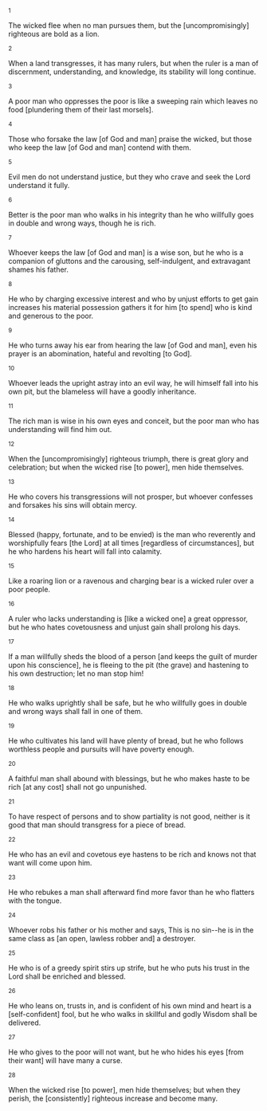 <sup>1</sup> 

The wicked flee when no man pursues them, but the [uncompromisingly] righteous are bold as a lion. 

<sup>2</sup> 

When a land transgresses, it has many rulers, but when the ruler is a man of discernment, understanding, and knowledge, its stability will long continue. 

<sup>3</sup> 

A poor man who oppresses the poor is like a sweeping rain which leaves no food [plundering them of their last morsels]. 

<sup>4</sup> 

Those who forsake the law [of God and man] praise the wicked, but those who keep the law [of God and man] contend with them. 

<sup>5</sup> 

Evil men do not understand justice, but they who crave and seek the Lord understand it fully. 

<sup>6</sup> 

Better is the poor man who walks in his integrity than he who willfully goes in double and wrong ways, though he is rich. 

<sup>7</sup> 

Whoever keeps the law [of God and man] is a wise son, but he who is a companion of gluttons and the carousing, self-indulgent, and extravagant shames his father. 

<sup>8</sup> 

He who by charging excessive interest and who by unjust efforts to get gain increases his material possession gathers it for him [to spend] who is kind and generous to the poor. 

<sup>9</sup> 

He who turns away his ear from hearing the law [of God and man], even his prayer is an abomination, hateful and revolting [to God]. 

<sup>10</sup> 

Whoever leads the upright astray into an evil way, he will himself fall into his own pit, but the blameless will have a goodly inheritance. 

<sup>11</sup> 

The rich man is wise in his own eyes and conceit, but the poor man who has understanding will find him out. 

<sup>12</sup> 

When the [uncompromisingly] righteous triumph, there is great glory and celebration; but when the wicked rise [to power], men hide themselves. 

<sup>13</sup> 

He who covers his transgressions will not prosper, but whoever confesses and forsakes his sins will obtain mercy. 

<sup>14</sup> 

Blessed (happy, fortunate, and to be envied) is the man who reverently and worshipfully fears [the Lord] at all times [regardless of circumstances], but he who hardens his heart will fall into calamity. 

<sup>15</sup> 

Like a roaring lion or a ravenous and charging bear is a wicked ruler over a poor people. 

<sup>16</sup> 

A ruler who lacks understanding is [like a wicked one] a great oppressor, but he who hates covetousness and unjust gain shall prolong his days. 

<sup>17</sup> 

If a man willfully sheds the blood of a person [and keeps the guilt of murder upon his conscience], he is fleeing to the pit (the grave) and hastening to his own destruction; let no man stop him! 

<sup>18</sup> 

He who walks uprightly shall be safe, but he who willfully goes in double and wrong ways shall fall in one of them. 

<sup>19</sup> 

He who cultivates his land will have plenty of bread, but he who follows worthless people and pursuits will have poverty enough. 

<sup>20</sup> 

A faithful man shall abound with blessings, but he who makes haste to be rich [at any cost] shall not go unpunished. 

<sup>21</sup> 

To have respect of persons and to show partiality is not good, neither is it good that man should transgress for a piece of bread. 

<sup>22</sup> 

He who has an evil and covetous eye hastens to be rich and knows not that want will come upon him. 

<sup>23</sup> 

He who rebukes a man shall afterward find more favor than he who flatters with the tongue. 

<sup>24</sup> 

Whoever robs his father or his mother and says, This is no sin--he is in the same class as [an open, lawless robber and] a destroyer. 

<sup>25</sup> 

He who is of a greedy spirit stirs up strife, but he who puts his trust in the Lord shall be enriched and blessed. 

<sup>26</sup> 

He who leans on, trusts in, and is confident of his own mind and heart is a [self-confident] fool, but he who walks in skillful and godly Wisdom shall be delivered. 

<sup>27</sup> 

He who gives to the poor will not want, but he who hides his eyes [from their want] will have many a curse. 

<sup>28</sup> 

When the wicked rise [to power], men hide themselves; but when they perish, the [consistently] righteous increase and become many.